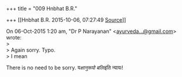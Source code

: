 +++
title = "009 Hnbhat B.R."

+++
[[Hnbhat B.R.	2015-10-06, 07:27:49 [Source](https://groups.google.com/g/samskrita/c/c9vuEWP1978)]]



  
On 06-Oct-2015 1:20 am, "Dr P Narayanan" \<[ayurveda...@gmail.com]()\> wrote:  
\>  
\> Again sorry. Typo.  
\> I mean

There is no need to be sorry. य*क्षानुरूपो बलिः*इति न्यायः!

